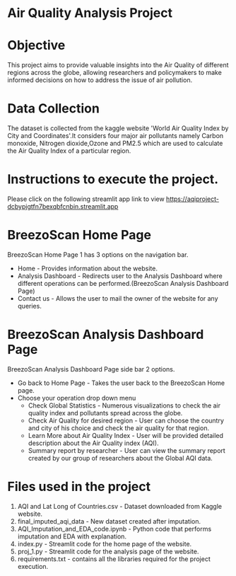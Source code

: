 # Air Quality Analysis Project

# Objective
This project aims to provide valuable insights into the Air Quality of different regions across the globe, allowing researchers and policymakers to make informed decisions on how to address the issue of air pollution.

# Data Collection
The dataset is collected from the kaggle website 'World Air Quality Index by City and Coordinates'.It considers four major air pollutants namely Carbon monoxide, Nitrogen dioxide,Ozone and PM2.5 which are used to calculate the Air Quality Index of a particular region.

# Instructions to execute the project.
Please click on the following streamlit app link to view 
https://aqiproject-dcbypjgtfn7bexqbfcnbin.streamlit.app
# BreezoScan Home Page
BreezoScan Home Page 1 has 3 options on the navigation bar.
- Home - Provides information about the website.
- Analysis Dashboard - Redirects user to the Analysis Dashboard where different operations can be performed.(BreezoScan Analysis Dashboard Page)
- Contact us - Allows the user to mail the owner of the website for any queries.
# BreezoScan Analysis Dashboard Page
BreezoScan Analysis Dashboard Page side bar 2 options.
- Go back to Home Page - Takes the user back to the BreezoScan Home page.
- Choose your operation drop down menu
  - Check Global Statistics - Numerous visualizations to check the air quality index and pollutants spread across the globe.
  - Check Air Quality for desired region - User can choose the country and city of his choice and check the air quality for that region.
  - Learn More about Air Quality Index - User will be provided detailed description about the Air Quality index (AQI).
  - Summary report by researcher - User can view the summary report created by our group of researchers about the Global AQI data.

# Files used in the project
1. AQI and Lat Long of Countries.csv - Dataset downloaded from Kaggle website.
2. final_imputed_aqi_data - New dataset created after imputation.
3. AQI_Imputation_and_EDA_code.ipynb - Python code that performs imputation and EDA with explanation.
4. index.py - Streamlit code for the home page of the website.
5. proj_1.py - Streamlit code for the analysis page of the website.
6. requirements.txt - contains all the libraries required for the project execution.



